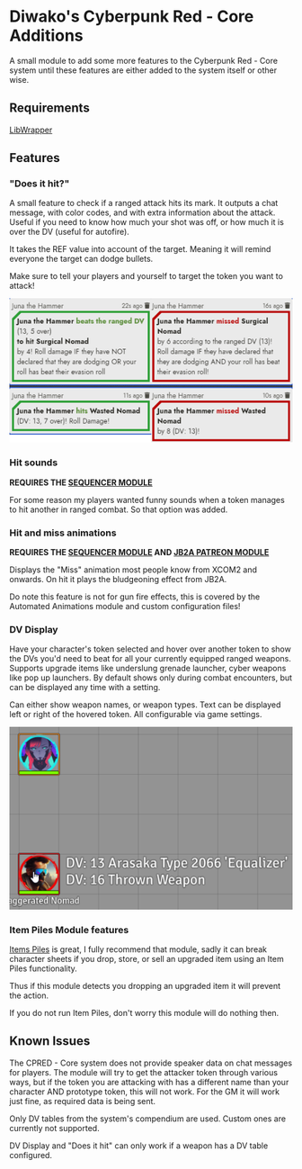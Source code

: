 # Diwako's Cyberpunk Red - Core Additions

A small module to add some more features to the Cyberpunk Red - Core system until these features are either added to the system itself or other wise.

## Requirements

[LibWrapper](https://foundryvtt.com/packages/lib-wrapper)

## Features

### "Does it hit?"

A small feature to check if a ranged attack hits its mark. It outputs a chat message, with color codes, and with extra information about the attack. Useful if you need to know how much your shot was off, or how much it is over the DV (useful for autofire).

It takes the REF value into account of the target. Meaning it will remind everyone the target can dodge bullets.

Make sure to tell your players and yourself to target the token you want to attack!

![Does it hit example](images/does-it-hit.png)

### Hit sounds

**REQUIRES THE [SEQUENCER MODULE](https://github.com/fantasycalendar/FoundryVTT-Sequencer)**

For some reason my players wanted funny sounds when a token manages to hit another in ranged combat. So that option was added.

### Hit and miss animations

**REQUIRES THE [SEQUENCER MODULE](https://github.com/fantasycalendar/FoundryVTT-Sequencer) AND [JB2A PATREON MODULE](https://www.patreon.com/JB2A/)**

Displays the "Miss" animation most people know from XCOM2 and onwards. On hit it plays the bludgeoning effect from JB2A.

Do note this feature is not for gun fire effects, this is covered by the Automated Animations module and custom configuration files!

### DV Display

Have your character's token selected and hover over another token to show the DVs you'd need to beat for all your currently equipped ranged weapons. Supports upgrade items like underslung grenade launcher, cyber weapons like pop up launchers. By default shows only during combat encounters, but can be displayed any time with a setting.

Can either show weapon names, or weapon types. Text can be displayed left or right of the hovered token. All configurable via game settings.

![DV Display example](images/dv-display.png)

### Item Piles Module features

[Items Piles](https://github.com/fantasycalendar/FoundryVTT-ItemPiles/) is great, I fully recommend that module, sadly it can break character sheets if you drop, store, or sell an upgraded item using an Item Piles functionality.

Thus if this module detects you dropping an upgraded item it will prevent the action.

If you do not run Item Piles, don't worry this module will do nothing then.

## Known Issues

The CPRED - Core system does not provide speaker data on chat messages for players. The module will try to get the attacker token through various ways, but if the token you are attacking with has a different name than your character AND prototype token, this will not work. For the GM it will work just fine, as required data is being sent.

Only DV tables from the system's compendium are used. Custom ones are currently not supported.

DV Display and "Does it hit" can only work if a weapon has a DV table configured.
